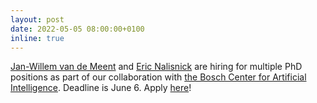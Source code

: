 ```yaml
---
layout: post
date: 2022-05-05 08:00:00+0100
inline: true
---
```


[Jan-Willem van de Meent](/people/JanWillemVanDeMeent/)  and [Eric Nalisnick](https://enalisnick.github.io/) are hiring for multiple PhD positions as part of our collaboration with [the Bosch Center for Artificial Intelligence](https://www.bosch-ai.com/). Deadline is June 6. Apply [here](https://vacatures.uva.nl/UvA/job/Multiple-PhD-Positions-in-Machine-Learning/746476002/)!